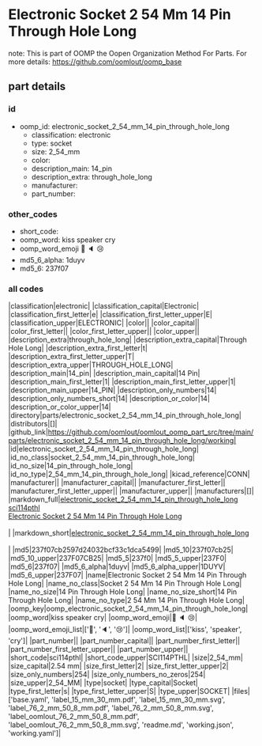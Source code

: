 # Electronic Socket 2 54 Mm 14 Pin Through Hole Long  

note: This is part of OOMP the Oopen Organization Method For Parts. For more details: https://github.com/oomlout/oomp_base

##  part details





### id
* oomp_id: electronic_socket_2_54_mm_14_pin_through_hole_long
  * classification: electronic
  * type: socket
  * size: 2_54_mm
  * color: 
  * description_main: 14_pin
  * description_extra: through_hole_long
  * manufacturer: 
  * part_number: 

### other_codes
* short_code: 
* oomp_word: kiss speaker cry
* oomp_word_emoji :kiss: :speaker: :cry:
* md5_6_alpha: 1duyv
* md5_6: 237f07

### all codes 
|classification|electronic|
|classification_capital|Electronic|
|classification_first_letter|e|
|classification_first_letter_upper|E|
|classification_upper|ELECTRONIC|
|color||
|color_capital||
|color_first_letter||
|color_first_letter_upper||
|color_upper||
|description_extra|through_hole_long|
|description_extra_capital|Through Hole Long|
|description_extra_first_letter|t|
|description_extra_first_letter_upper|T|
|description_extra_upper|THROUGH_HOLE_LONG|
|description_main|14_pin|
|description_main_capital|14 Pin|
|description_main_first_letter|1|
|description_main_first_letter_upper|1|
|description_main_upper|14_PIN|
|description_only_numbers|14|
|description_only_numbers_short|14|
|description_or_color|14|
|description_or_color_upper|14|
|directory|parts/electronic_socket_2_54_mm_14_pin_through_hole_long|
|distributors|[]|
|github_link|https://github.com/oomlout/oomlout_oomp_part_src/tree/main/parts/electronic_socket_2_54_mm_14_pin_through_hole_long/working|
|id|electronic_socket_2_54_mm_14_pin_through_hole_long|
|id_no_class|socket_2_54_mm_14_pin_through_hole_long|
|id_no_size|14_pin_through_hole_long|
|id_no_type|2_54_mm_14_pin_through_hole_long|
|kicad_reference|CONN|
|manufacturer||
|manufacturer_capital||
|manufacturer_first_letter||
|manufacturer_first_letter_upper||
|manufacturer_upper||
|manufacturers|[]|
|markdown_full|[electronic_socket_2_54_mm_14_pin_through_hole_long](https://github.com/oomlout/oomlout_oomp_part_src/tree/main/parts/electronic_socket_2_54_mm_14_pin_through_hole_long/working)<br>[sci114pthl](https://github.com/oomlout/oomlout_oomp_part_src/tree/main/parts/electronic_socket_2_54_mm_14_pin_through_hole_long/working)<br>[Electronic Socket 2 54 Mm 14 Pin Through Hole Long](https://github.com/oomlout/oomlout_oomp_part_src/tree/main/parts/electronic_socket_2_54_mm_14_pin_through_hole_long/working)<br><br>|
|markdown_short|[electronic_socket_2_54_mm_14_pin_through_hole_long](https://github.com/oomlout/oomlout_oomp_part_src/tree/main/parts/electronic_socket_2_54_mm_14_pin_through_hole_long/working)<br><br>|
|md5|237f07cb2597d24032bcf33c1dca5499|
|md5_10|237f07cb25|
|md5_10_upper|237F07CB25|
|md5_5|237f0|
|md5_5_upper|237F0|
|md5_6|237f07|
|md5_6_alpha|1duyv|
|md5_6_alpha_upper|1DUYV|
|md5_6_upper|237F07|
|name|Electronic Socket 2 54 Mm 14 Pin Through Hole Long|
|name_no_class|Socket 2 54 Mm 14 Pin Through Hole Long|
|name_no_size|14 Pin Through Hole Long|
|name_no_size_short|14 Pin Through Hole Long|
|name_no_type|2 54 Mm 14 Pin Through Hole Long|
|oomp_key|oomp_electronic_socket_2_54_mm_14_pin_through_hole_long|
|oomp_word|kiss speaker cry|
|oomp_word_emoji|:kiss: :speaker: :cry:|
|oomp_word_emoji_list|[':kiss:', ':speaker:', ':cry:']|
|oomp_word_list|['kiss', 'speaker', 'cry']|
|part_number||
|part_number_capital||
|part_number_first_letter||
|part_number_first_letter_upper||
|part_number_upper||
|short_code|sci114pthl|
|short_code_upper|SCI114PTHL|
|size|2_54_mm|
|size_capital|2.54 mm|
|size_first_letter|2|
|size_first_letter_upper|2|
|size_only_numbers|254|
|size_only_numbers_no_zeros|254|
|size_upper|2_54_MM|
|type|socket|
|type_capital|Socket|
|type_first_letter|s|
|type_first_letter_upper|S|
|type_upper|SOCKET|
|files|['base.yaml', 'label_15_mm_30_mm.pdf', 'label_15_mm_30_mm.svg', 'label_76_2_mm_50_8_mm.pdf', 'label_76_2_mm_50_8_mm.svg', 'label_oomlout_76_2_mm_50_8_mm.pdf', 'label_oomlout_76_2_mm_50_8_mm.svg', 'readme.md', 'working.json', 'working.yaml']|
